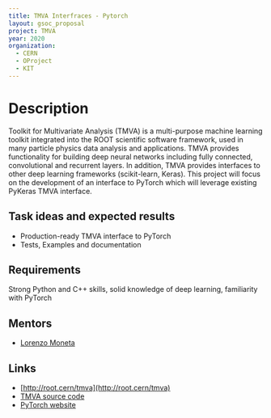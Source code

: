 ```yaml
---
title: TMVA Interfraces - Pytorch
layout: gsoc_proposal
project: TMVA
year: 2020
organization:
  - CERN
  - OProject
  - KIT
---
```


# Description

Toolkit for Multivariate Analysis (TMVA) is a multi-purpose machine learning toolkit integrated into the ROOT scientific software framework, used in many particle physics data analysis and applications. TMVA provides functionality for building deep neural networks including fully connected, convolutional and recurrent layers. In addition, TMVA provides interfaces to other deep learning frameworks (scikit-learn, Keras). This project will focus on the development of an interface to PyTorch which will leverage existing PyKeras TMVA interface.


## Task ideas and expected results
  * Production-ready TMVA interface to PyTorch
  * Tests, Examples and documentation


## Requirements 
Strong Python and C++ skills, solid knowledge of deep learning, familiarity with PyTorch

## Mentors
  * [Lorenzo Moneta](mailto:Lorenzo.Moneta@cern.ch)

## Links
  * [http://root.cern/tmva](http://root.cern/tmva)
  * [TMVA source code](https://github.com/root-project/root/tree/master/tmva)
  * [PyTorch website](https://pytorch.org/)

